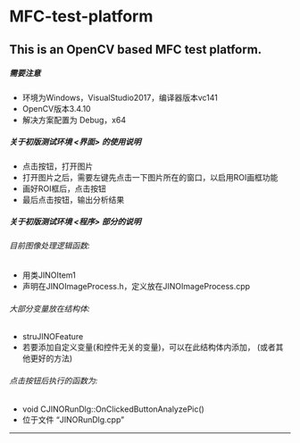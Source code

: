 # MFC-test-platform
This is an OpenCV based MFC test platform.
---------------------------------------------------------------
##### 需要注意
* 环境为Windows，VisualStudio2017，编译器版本vc141
* OpenCV版本3.4.10
* 解决方案配置为 Debug，x64

##### 关于初版测试环境 <界面> 的使用说明
* 点击按钮<OPEN>，打开图片
* 打开图片之后，需要左键先点击一下图片所在的窗口，以启用ROI画框功能
* 画好ROI框后，点击按钮<Reset ROI>
* 最后点击按钮<Analyze>，输出分析结果

##### 关于初版测试环境 <程序> 部分的说明
###### 目前图像处理逻辑函数: 
 * 用类JINOItem1
 * 声明在JINOImageProcess.h，定义放在JINOImageProcess.cpp

###### 大部分变量放在结构体: 
 * struJINOFeature
 * 若要添加自定义变量(和控件无关的变量)，可以在此结构体内添加，
        (或者其他更好的方法)

###### 点击按钮后执行的函数为:
 * void CJINORunDlg::OnClickedButtonAnalyzePic()
 * 位于文件 “JINORunDlg.cpp”

-------------------------------------------------------------
